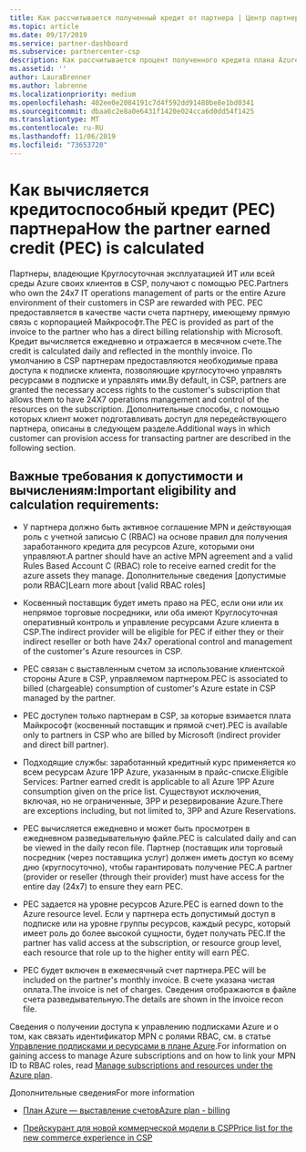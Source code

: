 ```yaml
---
title: Как рассчитывается полученный кредит от партнера | Центр партнеров
ms.topic: article
ms.date: 09/17/2019
ms.service: partner-dashboard
ms.subservice: partnercenter-csp
description: Как рассчитывается процент полученного кредита плана Azure
ms.assetid: ''
author: LauraBrenner
ms.author: labrenne
ms.localizationpriority: medium
ms.openlocfilehash: 402ee0e2084191c7d4f592dd91480be8e1bd0341
ms.sourcegitcommit: dbaa6c2e8a0e6431f1420e024cca6d0dd54f1425
ms.translationtype: MT
ms.contentlocale: ru-RU
ms.lasthandoff: 11/06/2019
ms.locfileid: "73653720"
---
```

# <a name="how-the-partner-earned-credit-pec-is-calculated"></a><span data-ttu-id="16e14-103">Как вычисляется кредитоспособный кредит (PEC) партнера</span><span class="sxs-lookup"><span data-stu-id="16e14-103">How the partner earned credit (PEC) is calculated</span></span>


<span data-ttu-id="16e14-104">Партнеры, владеющие Круглосуточная эксплуатацией ИТ или всей среды Azure своих клиентов в CSP, получают с помощью PEC.</span><span class="sxs-lookup"><span data-stu-id="16e14-104">Partners who own the 24x7 IT operations management of parts or the entire Azure environment of their customers in CSP are rewarded with PEC.</span></span> <span data-ttu-id="16e14-105">PEC предоставляется в качестве части счета партнеру, имеющему прямую связь с корпорацией Майкрософт.</span><span class="sxs-lookup"><span data-stu-id="16e14-105">The PEC is provided as part of the invoice to the partner who has a direct billing relationship with Microsoft.</span></span> <span data-ttu-id="16e14-106">Кредит вычисляется ежедневно и отражается в месячном счете.</span><span class="sxs-lookup"><span data-stu-id="16e14-106">The credit is calculated daily and reflected in the monthly invoice.</span></span> <span data-ttu-id="16e14-107">По умолчанию в CSP партнерам предоставляются необходимые права доступа к подписке клиента, позволяющие круглосуточно управлять ресурсами в подписке и управлять ими.</span><span class="sxs-lookup"><span data-stu-id="16e14-107">By default, in CSP, partners are granted the necessary access rights to the customer's subscription that allows them to have 24X7 operations management and control of the resources on the subscription.</span></span> <span data-ttu-id="16e14-108">Дополнительные способы, с помощью которых клиент может подготавливать доступ для передействующего партнера, описаны в следующем разделе.</span><span class="sxs-lookup"><span data-stu-id="16e14-108">Additional ways in which customer can provision access for transacting partner are described in the following section.</span></span>   


## <a name="important-eligibility-and-calculation-requirements"></a><span data-ttu-id="16e14-109">Важные требования к допустимости и вычислениям:</span><span class="sxs-lookup"><span data-stu-id="16e14-109">Important eligibility and calculation requirements:</span></span>

- <span data-ttu-id="16e14-110">У партнера должно быть активное соглашение MPN и действующая роль с учетной записью C (RBAC) на основе правил для получения заработанного кредита для ресурсов Azure, которыми они управляют.</span><span class="sxs-lookup"><span data-stu-id="16e14-110">A partner should have an active MPN agreement and a valid Rules Based Account C (RBAC) role to receive earned credit for the azure assets they manage.</span></span> <span data-ttu-id="16e14-111">Дополнительные сведения [допустимые роли RBAC]</span><span class="sxs-lookup"><span data-stu-id="16e14-111">Learn more about [valid RBAC roles]</span></span>

- <span data-ttu-id="16e14-112">Косвенный поставщик будет иметь право на PEC, если они или их непрямое торговые посредники, или оба имеют Круглосуточная оперативный контроль и управление ресурсами Azure клиента в CSP.</span><span class="sxs-lookup"><span data-stu-id="16e14-112">The indirect provider will be eligible for PEC if either they or their indirect reseller or both have 24x7 operational control and management of the customer's Azure resources in CSP.</span></span>

- <span data-ttu-id="16e14-113">PEC связан с выставленным счетом за использование клиентской стороны Azure в CSP, управляемом партнером.</span><span class="sxs-lookup"><span data-stu-id="16e14-113">PEC is associated to billed (chargeable) consumption of customer's Azure estate in CSP managed by the partner.</span></span> 

- <span data-ttu-id="16e14-114">PEC доступен только партнерам в CSP, за которые взимается плата Майкрософт (косвенный поставщик и прямой счет).</span><span class="sxs-lookup"><span data-stu-id="16e14-114">PEC is available only to partners in CSP who are billed by Microsoft (indirect provider and direct bill partner).</span></span>

- <span data-ttu-id="16e14-115">Подходящие службы: заработанный кредитный курс применяется ко всем ресурсам Azure 1PP Azure, указанным в прайс-списке.</span><span class="sxs-lookup"><span data-stu-id="16e14-115">Eligible Services: Partner earned credit is applicable to all Azure 1PP Azure consumption given on the price list.</span></span> <span data-ttu-id="16e14-116">Существуют исключения, включая, но не ограниченные, 3PP и резервирование Azure.</span><span class="sxs-lookup"><span data-stu-id="16e14-116">There are exceptions including, but not limited to, 3PP and Azure Reservations.</span></span>

- <span data-ttu-id="16e14-117">PEC вычисляется ежедневно и может быть просмотрен в ежедневном разведывательную файле.</span><span class="sxs-lookup"><span data-stu-id="16e14-117">PEC is calculated daily and can be viewed in the daily recon file.</span></span> <span data-ttu-id="16e14-118">Партнер (поставщик или торговый посредник (через поставщика услуг) должен иметь доступ ко всему дню (круглосуточно), чтобы гарантировать получение PEC.</span><span class="sxs-lookup"><span data-stu-id="16e14-118">A partner (provider or reseller (through their provider) must have access for the entire day (24x7) to ensure they earn PEC.</span></span>

- <span data-ttu-id="16e14-119">PEC задается на уровне ресурсов Azure.</span><span class="sxs-lookup"><span data-stu-id="16e14-119">PEC is earned down to the Azure resource level.</span></span> <span data-ttu-id="16e14-120">Если у партнера есть допустимый доступ в подписке или на уровне группы ресурсов, каждый ресурс, который имеет роль до более высокой сущности, будет получать PEC.</span><span class="sxs-lookup"><span data-stu-id="16e14-120">If the partner has valid access at the subscription, or resource group level, each resource that role up to the higher entity will earn PEC.</span></span> 

- <span data-ttu-id="16e14-121">PEC будет включен в ежемесячный счет партнера.</span><span class="sxs-lookup"><span data-stu-id="16e14-121">PEC will be included on the partner's monthly invoice.</span></span> <span data-ttu-id="16e14-122">В счете указана чистая оплата.</span><span class="sxs-lookup"><span data-stu-id="16e14-122">The invoice is net of charges.</span></span> <span data-ttu-id="16e14-123">Сведения отображаются в файле счета разведывательную.</span><span class="sxs-lookup"><span data-stu-id="16e14-123">The details are shown in the invoice recon file.</span></span>

<span data-ttu-id="16e14-124">Сведения о получении доступа к управлению подписками Azure и о том, как связать идентификатор MPN с ролями RBAC, см. в статье [Управление подписками и ресурсами в плане Azure](azure-plan-manage.md).</span><span class="sxs-lookup"><span data-stu-id="16e14-124">For information on gaining access to manage Azure subscriptions and on how to link your MPN ID to RBAC roles, read [Manage subscriptions and resources under the Azure plan](azure-plan-manage.md).</span></span>

<span data-ttu-id="16e14-125">Дополнительные сведения</span><span class="sxs-lookup"><span data-stu-id="16e14-125">For more information</span></span>

- [<span data-ttu-id="16e14-126">План Azure — выставление счетов</span><span class="sxs-lookup"><span data-stu-id="16e14-126">Azure plan - billing</span></span>](azure-plan-billing.md)

- [<span data-ttu-id="16e14-127">Прейскурант для новой коммерческой модели в CSP</span><span class="sxs-lookup"><span data-stu-id="16e14-127">Price list for the new commerce experience in CSP </span></span>](azure-plan-price-list.md)